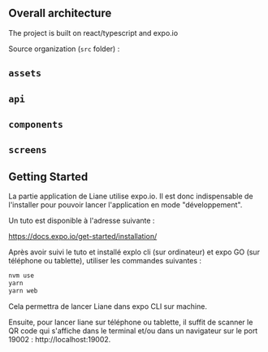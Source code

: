 ## Overall architecture

The project is built on react/typescript and expo.io

Source organization (`src` folder) :

## `assets`
## `api`
## `components`
## `screens`

## Getting Started

La partie application de Liane utilise expo.io. 
Il est donc indispensable de l'installer pour pouvoir lancer l'application en mode "développement". 

Un tuto est disponible à l'adresse suivante : 

https://docs.expo.io/get-started/installation/


Après avoir suivi le tuto et installé explo cli (sur ordinateur) et expo GO (sur téléphone ou tablette), utiliser les commandes suivantes : 

```bash
nvm use
yarn
yarn web
```
Cela permettra de lancer Liane dans expo CLI sur machine. 

Ensuite, pour lancer liane sur téléphone ou tablette, il suffit de scanner le QR code qui s'affiche dans le terminal et/ou dans un navigateur sur le port 19002 : http://localhost:19002. 
